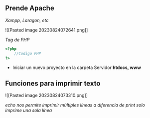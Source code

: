 ## Prende Apache 
*Xampp, Laragon, etc*

![[Pasted image 20230824072641.png]]

*Tag de PHP*
```PHP
<?php
	//Codigo PHP
?>
```

- Iniciar un nuevo proyecto en la carpeta Servidor **htdocs, www**


## Funciones para imprimir texto

![[Pasted image 20230824073310.png]]

*echo nos permite imprimir múltiples líneas a diferencia de print solo imprime una sola línea*
